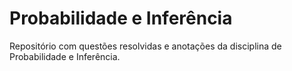 # Probabilidade e Inferência

Repositório com questões resolvidas e anotações da disciplina de Probabilidade e Inferência.
